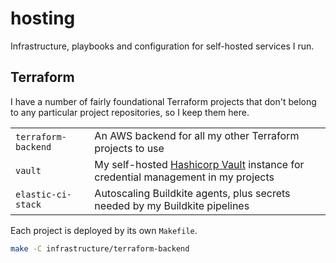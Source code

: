 # hosting

Infrastructure, playbooks and configuration for self-hosted services I run.

## Terraform

I have a number of fairly foundational Terraform projects that don't belong to any particular project repositories, so I keep them here.

|                     |                                                                                                                              |
| ------------------- | ---------------------------------------------------------------------------------------------------------------------------- |
| `terraform-backend` | An AWS backend for all my other Terraform projects to use                                                                    |
| `vault`             | My self-hosted [Hashicorp Vault](https://www.hashicorp.com/products/vault) instance for credential management in my projects |
| `elastic-ci-stack`  | Autoscaling Buildkite agents, plus secrets needed by my Buildkite pipelines                                                  |

Each project is deployed by its own `Makefile`.

```sh
make -C infrastructure/terraform-backend
```
